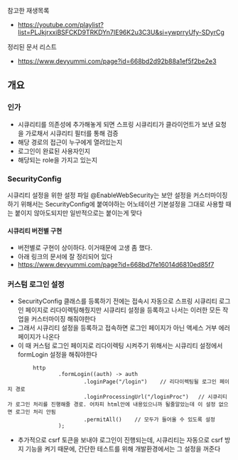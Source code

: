 참고한 재생목록
- https://youtube.com/playlist?list=PLJkjrxxiBSFCKD9TRKDYn7IE96K2u3C3U&si=ywprryUfy-SDyrCg

정리된 문서 리스트
- https://www.devyummi.com/page?id=668bd2d92b88a1ef5f2be2e3

## 개요

### 인가
- 시큐리티를 의존성에 추가해놓게 되면 스프링 시큐리티가 클라이언트가 보낸 요청을 가로채서 시큐리티 필터를 통해 검증
- 해당 경로의 접근이 누구에게 열려있는지
- 로그인이 완료된 사용자인지
- 해당되는 role을 가지고 있는지

### SecurityConfig
시큐리티 설정을 위한 설정 파일
@EnableWebSecurity는 보안 설정을 커스터마이징하기 위해서는 SecurityConfig에 붙여야하는 어노테이션
기본설정을 그대로 사용할 때는 붙이지 않아도되지만 일반적으로는 붙이는게 맞다

#### 시큐리티 버전별 구현
- 버전별로 구현이 상이하다. 이거때문에 고생 좀 했다.
- 아래 링크의 문서에 잘 정리되어 있다
- https://www.devyummi.com/page?id=668bd7fe16014d6810ed85f7

### 커스텀 로그인 설정
- SecurityConfig 클래스를 등록하기 전에는 접속시 자동으로 스프링 시큐리티 로그인 페이지로 리다이렉팅해줬지만 시큐리티 설정을 등록하고 나서는 이러한 모든 작업을 커스터마이징 해줘야한다
- 그래서 시큐리티 설정을 등록하고 접속하면 로그인 페이지가 아닌 액세스 거부 에러 페이지가 나온다
- 이 때 커스텀 로그인 페이지로 리다이렉팅 시켜주기 위해서는 시큐리티 설정에서 formLogin 설정을 해줘야한다
```agsl
        http
                .formLogin((auth) -> auth
                        .loginPage("/login")    // 리다이렉팅될 로그인 페이지 경로
                        .loginProcessingUrl("/loginProc")   // 시큐리티가 로그인 처리를 진행해줄 경로. 어차피 html안에 내용있으니까 될줄알았는데 이 설정 없으면 로그인 처리 안됨
                        .permitAll()    // 모두가 들어올 수 있도록 설정
                );
```
- 추가적으로 csrf 토큰을 보내야 로그인이 진행되는데, 시큐리티는 자동으로 csrf 방지 기능을 켜기 때문에, 간단한 테스트를 위해 개발환경에서는 그 설정을 꺼준다
